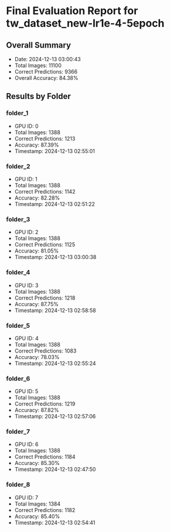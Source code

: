 # Final Evaluation Report for tw_dataset_new-lr1e-4-5epoch

## Overall Summary
- Date: 2024-12-13 03:00:43
- Total Images: 11100
- Correct Predictions: 9366
- Overall Accuracy: 84.38%

## Results by Folder

### folder_1
- GPU ID: 0
- Total Images: 1388
- Correct Predictions: 1213
- Accuracy: 87.39%
- Timestamp: 2024-12-13 02:55:01

### folder_2
- GPU ID: 1
- Total Images: 1388
- Correct Predictions: 1142
- Accuracy: 82.28%
- Timestamp: 2024-12-13 02:51:22

### folder_3
- GPU ID: 2
- Total Images: 1388
- Correct Predictions: 1125
- Accuracy: 81.05%
- Timestamp: 2024-12-13 03:00:38

### folder_4
- GPU ID: 3
- Total Images: 1388
- Correct Predictions: 1218
- Accuracy: 87.75%
- Timestamp: 2024-12-13 02:58:58

### folder_5
- GPU ID: 4
- Total Images: 1388
- Correct Predictions: 1083
- Accuracy: 78.03%
- Timestamp: 2024-12-13 02:55:24

### folder_6
- GPU ID: 5
- Total Images: 1388
- Correct Predictions: 1219
- Accuracy: 87.82%
- Timestamp: 2024-12-13 02:57:06

### folder_7
- GPU ID: 6
- Total Images: 1388
- Correct Predictions: 1184
- Accuracy: 85.30%
- Timestamp: 2024-12-13 02:47:50

### folder_8
- GPU ID: 7
- Total Images: 1384
- Correct Predictions: 1182
- Accuracy: 85.40%
- Timestamp: 2024-12-13 02:54:41

